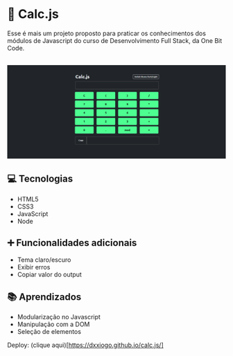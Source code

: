 # 🧮 Calc.js

Esse é mais um projeto proposto para praticar os conhecimentos dos módulos de Javascript do curso de Desenvolvimento Full Stack, da One Bit Code. 

<br>
<img src="image/print.png" alt="">

## 💻 Tecnologias

* HTML5
* CSS3
* JavaScript
* Node

## ➕ Funcionalidades adicionais

* Tema claro/escuro
* Exibir erros 
* Copiar valor do output

## 📚 Aprendizados

* Modularização no Javascript
* Manipulação com a DOM
* Seleção de elementos

Deploy: (clique aqui)[https://dxxiogo.github.io/calc.js/]
